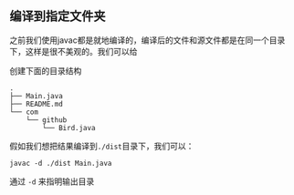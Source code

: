## 编译到指定文件夹
之前我们使用javac都是就地编译的，编译后的文件和源文件都是在同一个目录下，这样是很不美观的。我们可以给

创建下面的目录结构
```
.
├── Main.java
├── README.md
└── com
    └── github
        └── Bird.java
```

假如我们想把结果编译到`./dist`目录下，我们可以：
```
javac -d ./dist Main.java
```
通过 `-d` 来指明输出目录